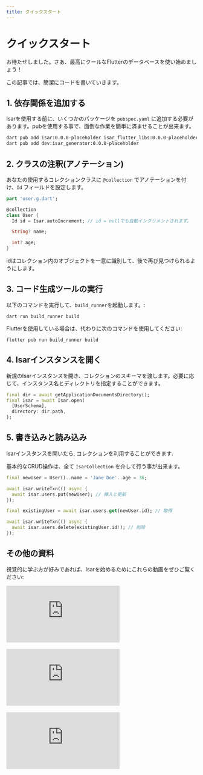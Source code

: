 ```yaml
---
title: クイックスタート
---
```


# クイックスタート

お待たせしました。さあ、最高にクールなFlutterのデータベースを使い始めましょう！

この記事では、簡潔にコードを書いていきます。


## 1. 依存関係を追加する

Isarを使用する前に、いくつかのパッケージを `pubspec.yaml` に追加する必要があります。pubを使用する事で、面倒な作業を簡単に済ませることが出来ます。

```bash
dart pub add isar:0.0.0-placeholder isar_flutter_libs:0.0.0-placeholder
dart pub add dev:isar_generator:0.0.0-placeholder
```

## 2. クラスの注釈(アノテーション)

あなたの使用するコレクションクラスに `@collection` でアノテーションを付け、`Id` フィールドを設定します。

```dart
part 'user.g.dart';

@collection
class User {
  Id id = Isar.autoIncrement; // id = nullでも自動インクリメントされます。

  String? name;

  int? age;
}
```

idはコレクション内のオブジェクトを一意に識別して、後で再び見つけられるようにします。

## 3. コード生成ツールの実行

以下のコマンドを実行して、`build_runner`を起動します。:

```
dart run build_runner build
```

Flutterを使用している場合は、代わりに次のコマンドを使用してください:

```
flutter pub run build_runner build
```

## 4. Isarインスタンスを開く

新規のIsarインスタンスを開き、コレクションのスキーマを渡します。必要に応じて、インスタンス名とディレクトリを指定することができます。

```dart
final dir = await getApplicationDocumentsDirectory();
final isar = await Isar.open(
  [UserSchema],
  directory: dir.path,
);
```

## 5. 書き込みと読み込み

Isarインスタンスを開いたら, コレクションを利用することができます.

基本的なCRUD操作は、全て `IsarCollection` を介して行う事が出来ます。

```dart
final newUser = User()..name = 'Jane Doe'..age = 36;

await isar.writeTxn(() async {
  await isar.users.put(newUser); // 挿入と更新
});

final existingUser = await isar.users.get(newUser.id); // 取得

await isar.writeTxn(() async {
  await isar.users.delete(existingUser.id!); // 削除
});
```

## その他の資料

視覚的に学ぶ方が好みであれば、Isarを始めるためにこれらの動画をぜひご覧ください:
<div class="video-block">
  <iframe max-width=100% height=auto src="https://www.youtube.com/embed/CwC9-a9hJv4" title="Isar Database" frameborder="0" allow="accelerometer; clipboard-write; encrypted-media; gyroscope; picture-in-picture" allowfullscreen></iframe>
</div>
<br>
<div class="video-block">
  <iframe max-width=100% height=auto src="https://www.youtube.com/embed/videoseries?list=PLKKf8l1ne4_hMBtRykh9GCC4MMyteUTyf" title="Isar Database" frameborder="0" allow="accelerometer; clipboard-write; encrypted-media; gyroscope; picture-in-picture" allowfullscreen></iframe>
</div>
<br>
<div class="video-block">
  <iframe max-width=100% height=auto src="https://www.youtube.com/embed/pdKb8HLCXOA " title="Isar Database" frameborder="0" allow="accelerometer; clipboard-write; encrypted-media; gyroscope; picture-in-picture" allowfullscreen></iframe>
</div>
